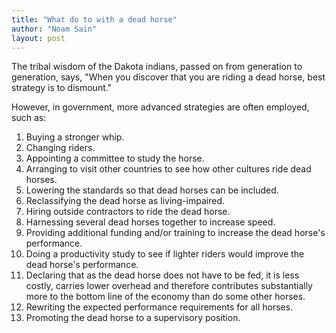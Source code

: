 ```yaml
---
title: "What do to with a dead horse"
author: "Noam Sain"
layout: post
---
```


The tribal wisdom of the Dakota indians, passed on from generation to generation, says, "When you discover that you are riding a dead horse, best strategy is to dismount."

However, in government, more advanced strategies are often employed, such as:

1. Buying a stronger whip.
2. Changing riders.
3. Appointing a committee to study the horse.
4. Arranging to visit other countries to see how other cultures ride dead horses.
5. Lowering the standards so that dead horses can be included.
6. Reclassifying the dead horse as living-impaired.
7. Hiring outside contractors to ride the dead horse.
8. Harnessing several dead horses together to increase speed.
9. Providing additional funding and/or training to increase the dead horse's performance.
10. Doing a productivity study to see if lighter riders would improve the dead horse's performance.
11. Declaring that as the dead horse does not have to be fed, it is less costly, carries lower overhead and therefore contributes substantially more to the bottom line of the economy than do some other horses.
12. Rewriting the expected performance requirements for all horses.
13. Promoting the dead horse to a supervisory position.